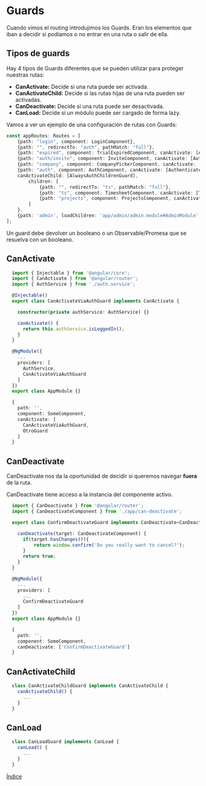 # Guards

Cuando vimos el routing introdujimos los Guards. Eran los elementos que iban a decidir si podíamos o no entrar en una ruta o salir de ella.

## Tipos de guards

Hay 4 tipos de Guards diferentes que se pueden utilizar para proteger nuestras rutas:

- **CanActivate:** Decide si una ruta puede ser activada.
- **CanActivateChild:** Decide si las rutas hijas de una ruta pueden ser activadas.
- **CanDeactivate:** Decide si una ruta puede ser desactivada.
- **CanLoad:** Decide si un módulo puede ser cargado de forma lazy.

Vamos a ver un ejemplo de una configuración de rutas con Guards:

```typescript
const appRoutes: Routes = [
    {path: "login", component: LoginComponent},
    {path: "", redirectTo: "auth", pathMatch: "full"},
    {path: "expired", component: TrialExpiredComponent, canActivate: [AuthenticatedGuard]},
    {path: "auth/invite", component: InviteComponent, canActivate: [AuthenticatedGuard, AdminGuard]},
    {path: "company", component: CompanyPickerComponent, canActivate: [AuthenticatedGuard, CompanyPickerGuard]},
    {path: "auth", component: AuthComponent, canActivate: [AuthenticatedGuard, AuthComponentGuard], 
    canActivateChild: [AlwaysAuthChildrenGuard],
        children: [
            {path: "", redirectTo: "ts", pathMatch: "full"},
            {path: "ts", component: TimesheetComponent, canActivate: [TimesheetAccessGuard]},
            {path: "projects", component: ProjectsComponent, canActivate: [AdminGuard], canDeactivate: [ConfirmDeactivateGuard]}
        ]
    },
    {path: 'admin', loadChildren: 'app/admin/admin.module#AdminModule', canLoad: [AuthGuard]}
];
```

Un guard debe devolver un booleano o un Observable/Promesa que se resuelva con un booleano.

## CanActivate

```typescript
  import { Injectable } from '@angular/core';
  import { CanActivate } from '@angular/router';
  import { AuthService } from './auth.service';

  @Injectable()
  export class CanActivateViaAuthGuard implements CanActivate {

    constructor(private authService: AuthService) {}

    canActivate() {
      return this.authService.isLoggedIn();
    }
  }
```

```typescript
  @NgModule({
    ...
    providers: [
      AuthService,
      CanActivateViaAuthGuard
    ]
  })
  export class AppModule {}
```

```typescript
  { 
    path: '',
    component: SomeComponent,
    canActivate: [
      CanActivateViaAuthGuard,
      OtroGuard
    ]
  }
```

## CanDeactivate

CanDeactivate nos da la oportunidad de decidir si queremos navegar **fuera** de la ruta.

CanDeactivate tiene acceso a la instancia del componente activo.

```typescript
  import { CanDeactivate } from '@angular/router';
  import { CanDeactivateComponent } from './app/can-deactivate';

  export class ConfirmDeactivateGuard implements CanDeactivate<CanDeactivateComponent> {

    canDeactivate(target: CanDeactivateComponent) {
      if(target.hasChanges()){
          return window.confirm('Do you really want to cancel?');
      }
      return true;
    }
  }
```

```typescript
  @NgModule({
    ...
    providers: [
      ...
      ConfirmDeactivateGuard
    ]
  })
  export class AppModule {}
```

```typescript
  { 
    path: '',
    component: SomeComponent,
    canDeactivate: ['ConfirmDeactivateGuard']
  }
```

## CanActivateChild

```typescript
  class CanActivateChildGuard implements CanActivateChild {
    canActivateChild() {
      ...
    }
  }
```

## CanLoad

```typescript
  class CanLoadGuard implements CanLoad {
    canLoad() {
      ...
    }
  }
```


[Índice](index.md)

